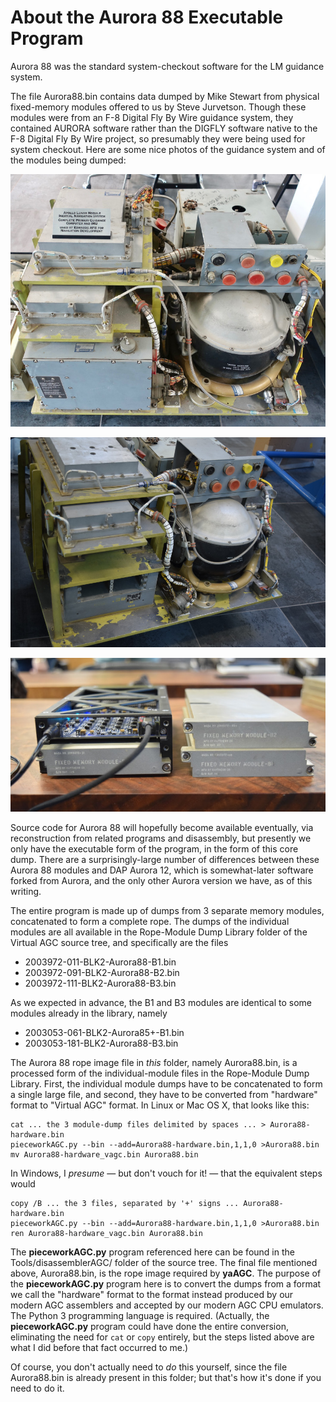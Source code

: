 # About the Aurora 88 Executable Program

Aurora 88 was the standard system-checkout software for the LM guidance system.

The file Aurora88.bin contains data dumped by Mike Stewart from physical fixed-memory modules offered to us by Steve Jurvetson. Though these modules were from an F-8 Digital Fly By Wire guidance system, they contained AURORA software rather than the DIGFLY software native to the F-8 Digital Fly By Wire project, so presumably they were being used for system checkout. Here are some nice photos of the guidance system and of the modules being dumped:

![The guidance system](F8-digital-fly-by-wire-GNC.jpg)

![Another fiew of the guidance system](F8-digital-fly-by-wire-GNC2.jpg)

![Rope-memory modules being dumped](F8-digital-fly-by-wire-dumping.jpg)

Source code for Aurora 88 will hopefully become available eventually, via reconstruction from related programs and disassembly, but presently we only have the executable form of the program, in the form of this core dump.  There are a surprisingly-large number of differences between these Aurora 88 modules and DAP Aurora 12, which is somewhat-later software forked from Aurora, and the only other Aurora version we have, as of this writing.

The entire program is made up of dumps from 3 separate memory modules, concatenated to form a complete rope.  The dumps of the individual modules are all available in the Rope-Module Dump Library folder of the Virtual AGC source tree, and specifically are the files

* 2003972-011-BLK2-Aurora88-B1.bin
* 2003972-091-BLK2-Aurora88-B2.bin
* 2003972-111-BLK2-Aurora88-B3.bin

As we expected in advance, the B1 and B3 modules are identical to some modules already in the library, namely

* 2003053-061-BLK2-Aurora85+-B1.bin
* 2003053-181-BLK2-Aurora88-B3.bin

The Aurora 88 rope image file in *this* folder, namely Aurora88.bin, is a processed form of the individual-module files in the Rope-Module Dump Library.  First, the individual module dumps have to be concatenated to form a single large file, and second, they have to be converted from "hardware" format to "Virtual AGC" format.  In Linux or Mac OS X, that looks like this:

    cat ... the 3 module-dump files delimited by spaces ... > Aurora88-hardware.bin
    pieceworkAGC.py --bin --add=Aurora88-hardware.bin,1,1,0 >Aurora88.bin
    mv Aurora88-hardware_vagc.bin Aurora88.bin

In Windows, I *presume* &mdash; but don't vouch for it! &mdash; that the equivalent steps would

    copy /B ... the 3 files, separated by '+' signs ... Aurora88-hardware.bin
    pieceworkAGC.py --bin --add=Aurora88-hardware.bin,1,1,0 >Aurora88.bin
    ren Aurora88-hardware_vagc.bin Aurora88.bin

The **pieceworkAGC.py** program referenced here can be found in the Tools/disassemblerAGC/ folder of the source tree.  The final file mentioned above, Aurora88.bin, is the rope image required by **yaAGC**.  The purpose of the **pieceworkAGC.py** program here is to convert the dumps from a format we call the "hardware" format to the format instead produced by our modern AGC assemblers and accepted by our modern AGC CPU emulators.  The Python 3 programming language is required.  (Actually, the **pieceworkAGC.py** program could have done the entire conversion, eliminating the need for `cat` or `copy` entirely, but the steps listed above are what I did before that fact occurred to me.)

Of course, you don't actually need to *do* this yourself, since the file Aurora88.bin is already present in this folder; but that's how it's done if you need to do it.

